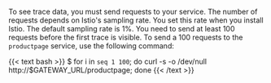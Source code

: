 ---
---
To see trace data, you must send requests to your service. The number of requests depends on Istio's sampling rate.
You set this rate when you install Istio. The default sampling rate is 1%. You need to send at least 100 requests before the first trace is visible.
To send a 100 requests to the `productpage` service, use the following command:

{{< text bash >}}
$ for i in `seq 1 100`; do curl -s -o /dev/null http://$GATEWAY_URL/productpage; done
{{< /text >}}